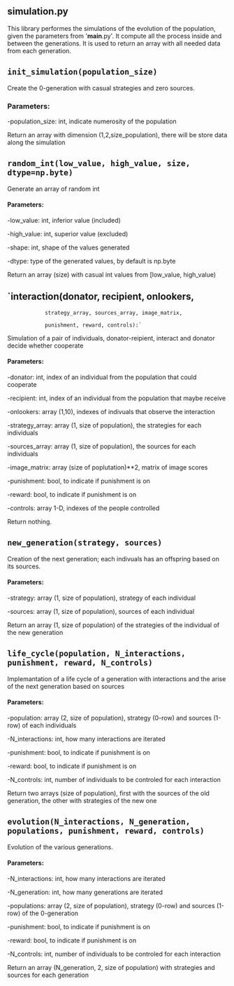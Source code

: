 ## simulation.py

This library performes the simulations of the evolution of the population, given the parameters from '__main__.py'. It compute all the process inside and between the generations. It is used to return an array with all needed data from each generation.

## `init_simulation(population_size)`

Create the 0-generation with casual strategies and zero sources.

### Parameters:

-population_size: int, indicate numerosity of the population
	
Return an array with dimension (1,2,size_population), there will be store data along the simulation


## `random_int(low_value, high_value, size, dtype=np.byte)`

Generate an array of random int

#### Parameters:
        
-low_value: int, inferior value (included)
        
-high_value: int, superior value (excluded)
        
-shape: int, shape of the values generated
        
-dtype: type of the generated values, by default is np.byte

Return an array (size) with casual int values from [low_value, high_value)


## `interaction(donator, recipient, onlookers, 
                
                strategy_array, sources_array, image_matrix, 
                
                punishment, reward, controls):`

Simulation of a pair of individuals, donator-reipient, interact and donator decide whether cooperate

#### Parameters:
	
-donator: int, index of an individual from the population that could cooperate

-recipient: int, index of an individual from the population that maybe receive

-onlookers: array (1,10), indexes of indivuals that observe the interaction

-strategy_array: array (1, size of population), the strategies for each individuals

-sources_array: array (1, size of population), the sources for each individuals

-image_matrix: array (size of poplutation)**2, matrix of image scores
    
-punishment: bool, to indicate if punishment is on
    
-reward: bool, to indicate if punishment is on
    
-controls: array 1-D, indexes of the people controlled

    
Return nothing.

## `new_generation(strategy, sources)`

Creation of the next generation; each indivuals has an offspring based on its sources.
    
#### Parameters:
        
-strategy: array (1, size of population), strategy of each individual
    
-sources: array (1, size of population), sources of each individual

    
Return an array (1, size of population) of the strategies of the individual of the new generation


## `life_cycle(population, N_interactions, punishment, reward, N_controls)`

Implemantation of a life cycle of a generation with interactions and the arise of the next generation based on sources
    
#### Parameters:
   
-population: array (2, size of population), strategy (0-row) and sources (1-row) of each individuals
    
-N_interactions: int, how many interactions are iterated
    
-punishment: bool, to indicate if punishment is on
        
-reward: bool, to indicate if punishment is on
    
-N_controls: int, number of individuals to be controled for each interaction

    
Return two arrays (size of population), first with the sources of the old generation, the other with strategies of the new one


## `evolution(N_interactions, N_generation, populations, punishment, reward, controls)`

Evolution of the various generations.
    
#### Parameters:
    
-N_interactions: int, how many interactions are iterated
    
-N_generation: int, how many generations are iterated
    
-populations: array (2, size of population), strategy (0-row) and sources (1-row) of the 0-generation
   
-punishment: bool, to indicate if punishment is on
       
-reward: bool, to indicate if punishment is on
   
-N_controls: int, number of individuals to be controled for each interaction

    
Return an array (N_generation, 2, size of population) with strategies and sources for each generation

